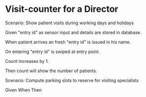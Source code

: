 # Visit-counter for a Director

Scenario: Show patient visits during working days and holidays

  Given "entry id" as sensor input and details are stored in database.
  
  When patient arrives an fresh "entry id" is issued in his name.
  
  On entering "entry id" is swiped at entry point.
  
  Count increases by 1.
  
  Then count will show the number of patients.

Scenario: Compute parking slots to reserve for visiting specialists

  Given
  When
  Then
